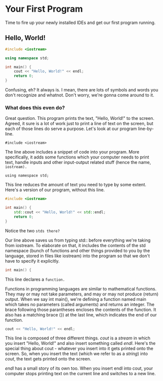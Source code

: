 # Your First Program

Time to fire up your newly installed IDEs and get our first program running.

## Hello, World!

```cpp
#include <iostream>

using namespace std;

int main() {
    cout << "Hello, World!" << endl;
    return 0;
}
```

Confusing, eh? It always is. I mean, there are lots of symbols and words you don't recognize and whatnot. Don't worry, we're gonna come around to it.

### What does this even do?

Great question. This program prints the text, "Hello, World!" to the screen. Agreed, it sure is a lot of work just to print a line of text on the screen, but each of those lines do serve a purpose. Let's look at our program line-by-line.

```
#include <iostream>
```

The line above includes a snippet of code into your program. More specifically, it adds some functions which your computer needs to print text, handle inputs and other input-output related stuff \(hence the name, `iostream).`

```
using namespace std;
```

This line reduces the amount of text you need to type by some extent. Here's a version of our program, without this line.

```cpp
#include <iostream>

int main() {
    std::cout << "Hello, World!" << std::endl;
    return 0;
}
```

Notice the two `stds there?`

Our line above saves us from typing std:: before everything we're taking from iostream. To elaborate on that, it includes the contents of the std namespace \(bunch of functions and other things provided to you by the language, stored in files like iostream\) into the program so that we don't have to specify it explicitly.

```cpp
int main() {
```

This line declares a `function.`

Functions in programming languages are similar to mathematical functions. They may or may not take parameters, and may or may not produce \(return\) output. When we say int main\(\), we're defining a function named main which takes no parameters \(called arguments\) and returns an integer. The brace following those parantheses encloses the contents of the function. It also has a matching brace \(}\) at the last line, which indicates the end of our function.

```cpp
cout << "Hello, World!" << endl;
```

This line is composed of three different things. _cout_ is a _stream_ in which you insert "Hello, World!" and also insert something called _endl_. Here's the special thing about cout - whatever you insert into it gets printed onto the screen. So, when you insert the text \(which we refer to as a _string_\) into _cout_, the text gets printed onto the screen.

_endl_ has a small story of its own too. When you insert endl into cout, your computer stops printing text on the current line and switches to a new line.

